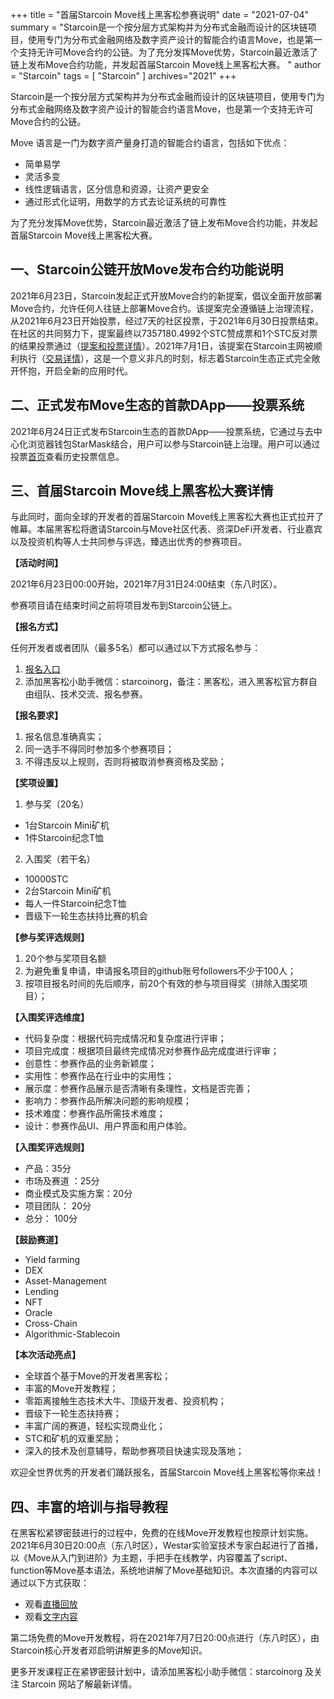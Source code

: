 +++
title = "首届Starcoin Move线上黑客松参赛说明"
date = "2021-07-04"
summary = "Starcoin是一个按分层方式架构并为分布式金融而设计的区块链项目，使用专门为分布式金融网络及数字资产设计的智能合约语言Move，也是第一个支持无许可Move合约的公链。为了充分发挥Move优势，Starcoin最近激活了链上发布Move合约功能，并发起首届Starcoin Move线上黑客松大赛。 "
author = "Starcoin"
tags = [
    "Starcoin"
]
archives="2021"
+++

Starcoin是一个按分层方式架构并为分布式金融而设计的区块链项目，使用专门为分布式金融网络及数字资产设计的智能合约语言Move，也是第一个支持无许可Move合约的公链。

Move 语言是一门为数字资产量身打造的智能合约语言，包括如下优点：

* 简单易学
* 灵活多变
* 线性逻辑语言，区分信息和资源，让资产更安全
* 通过形式化证明，用数学的方式去论证系统的可靠性

为了充分发挥Move优势，Starcoin最近激活了链上发布Move合约功能，并发起首届Starcoin Move线上黑客松大赛。

## 一、Starcoin公链开放Move发布合约功能说明

2021年6月23日，Starcoin发起正式开放Move合约的新提案，倡议全面开放部署Move合约，允许任何人往链上部署Move合约。该提案完全遵循链上治理流程，从2021年6月23日开始投票，经过7天的社区投票，于2021年6月30日投票结束。在社区的共同努力下，提案最终以7357180.4992个STC赞成票和1个STC反对票的结果投票通过（[提案和投票详情](https://poll.starcoin.org/polls/detail/1)）。2021年7月1日，该提案在Starcoin主网被顺利执行（[交易详情](https://explorer.starcoin.org/main/transactions/detail/0x2f5de2f8c7b5f944d8785eeca36576db6decef4563600340e430294a99839de3)），这是一个意义非凡的时刻，标志着Starcoin生态正式完全敞开怀抱，开启全新的应用时代。

## 二、正式发布Move生态的首款DApp——投票系统

2021年6月24日正式发布Starcoin生态的首款DApp——投票系统，它通过与去中心化浏览器钱包StarMask结合，用户可以参与Starcoin链上治理。用户可以通过投票[首页](https://poll.starcoin.org/polls/1)查看历史投票信息。

## 三、首届Starcoin Move线上黑客松大赛详情

与此同时，面向全球的开发者的首届Starcoin Move线上黑客松大赛也正式拉开了帷幕。本届黑客松将邀请Starcoin与Move社区代表、资深DeFi开发者、行业嘉宾以及投资机构等人士共同参与评选，臻选出优秀的参赛项目。

**【活动时间】**

2021年6月23日00:00开始，2021年7月31日24:00结束（东八时区）。

参赛项目请在结束时间之前将项目发布到Starcoin公链上。

**【报名方式】**

任何开发者或者团队（最多5名）都可以通过以下方式报名参与：

1. [报名入口](https://wj.qq.com/s2/8704742/4d15/)
2. 添加黑客松小助手微信：starcoinorg，备注：黑客松，进入黑客松官方群自由组队、技术交流、报名参赛。

**【报名要求】**

1. 报名信息准确真实；
2. 同一选手不得同时参加多个参赛项目；
3. 不得违反以上规则，否则将被取消参赛资格及奖励；

**【奖项设置】**

1. 参与奖（20名）

* 1台Starcoin Mini矿机
* 1件Starcoin纪念T恤

2. 入围奖（若干名）

* 10000STC
* 2台Starcoin Mini矿机
* 每人一件Starcoin纪念T恤
* 晋级下一轮生态扶持比赛的机会

**【参与奖评选规则】**

1. 20个参与奖项目名额
2. 为避免重复申请，申请报名项目的github账号followers不少于100人；
3. 按项目报名时间的先后顺序，前20个有效的参与项目得奖（排除入围奖项目）；

**【入围奖评选维度】**

* 代码复杂度：根据代码完成情况和复杂度进行评审；
* 项目完成度：根据项目最终完成情况对参赛作品完成度进行评审；
* 创意性：参赛作品的业务新颖度；
* 实用性：参赛作品在行业中的实用性；
* 展示度：参赛作品展示是否清晰有条理性，文档是否完善；
* 影响力：参赛作品所解决问题的影响规模；
* 技术难度：参赛作品所需技术难度；
* 设计：参赛作品UI、用户界面和用户体验。

**【入围奖评选规则】**

* 产品：35分
* 市场及赛道 ：25分
* 商业模式及实施方案：20分
* 项目团队： 20分
* 总分： 100分


**【鼓励赛道】**

- Yield farming
- DEX
- Asset-Management
- Lending
- NFT
- Oracle
- Cross-Chain
- Algorithmic-Stablecoin

**【本次活动亮点】**

* 全球首个基于Move的开发者黑客松；
* 丰富的Move开发教程；
* 零距离接触生态技术大牛、顶级开发者、投资机构；
* 晋级下一轮生态扶持赛；
* 丰富广阔的赛道，轻松实现商业化；
* STC和矿机的双重奖励；
* 深入的技术及创意辅导，帮助参赛项目快速实现及落地；

欢迎全世界优秀的开发者们踊跃报名，首届Starcoin Move线上黑客松等你来战！

## 四、丰富的培训与指导教程

在黑客松紧锣密鼓进行的过程中，免费的在线Move开发教程也按原计划实施。2021年6月30日20:00点（东八时区），Westar实验室技术专家白起进行了首播，以《Move从入门到进阶》为主题，手把手在线教学，内容覆盖了script、function等Move基本语法，系统地讲解了Move基础知识。本次直播的内容可以通过以下方式获取：

* 观看[直播回放](https://weibo.com/l/wblive/p/show/1022:2321324653445776015474)
* 观看[文字内容](https://mp.weixin.qq.com/s/q0ki_gmsmIims5fw3TLekA)

第二场免费的Move开发教程，将在2021年7月7日20:00点进行（东八时区），由Starcoin核心开发者邓启明讲解更多的Move知识。

更多开发课程正在紧锣密鼓计划中，请添加黑客松小助手微信：starcoinorg 及关注 Starcoin 网站了解最新详情。
